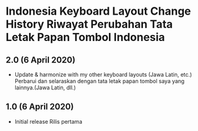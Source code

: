 Indonesia Keyboard Layout Change History
Riwayat Perubahan Tata Letak Papan Tombol Indonesia
=======================================

2.0 (6 April 2020)
---------------------------------
* Update & harmonize with my other keyboard layouts (Jawa Latin, etc.)
  Perbarui dan selaraskan dengan tata letak papan tombol saya yang lainnya.(Jawa Latin, dll.)

1.0 (6 April 2020)
---------------------------------
* Initial release
  Rilis pertama